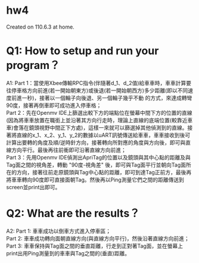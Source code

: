 # hw4
Created on 110.6.3 at home.

# Q1: How to setup and run your program？
A1: 
Part 1：當使用Xbee傳輸RPC指令(伴隨著d_1、d_2值)給車車時，車車計算要往停車格方向前進(若一開始朝東方)或後退(若一開始朝西方)多少距離(即以不同速度前進一秒)，接著以一個輪子向後退、另一個輪子幾乎不動
的方式，來達成轉彎90度，接著再倒車即可成功進入停車格；  
Part 2：先在Openmv IDE上篩選出較下方的端點位在螢幕中間下方的位置的直線(因為將車車放置在職銜上並沿著其方向行走時，理論上直線的底端位置(較靠近車車)會落在鏡頭視野中間正下方處)，這樣一來就可以篩選掉其他偵測到的直線。接著將直線的x_1、x_2、y_1、y_2的數據以uART訊號傳送給車車，車車接收到後可計算出要轉的角度及順/逆時針方向，接著轉向所對應的角度與方向後，即可與直線方向平行。最後再往前衝即可沿著直線方向前進；  
Part 3：先用Openmv IDE偵測出ApriTag的位置以及鏡頭與其中心點的距離及與Tag面之間的視角差，轉動 "90度-視角差" 後，即可與Tag面平行並朝向Tag面所在的方向，接著往前走原鏡頭與Tag中心點的距離，即可到達Tag正前方，最後再將車車轉向90度即可直接面朝Tag。然後再以Ping測量它們之間的距離傳送到screen並print出即可。  

# Q2: What are the results？
A2:
Part 1: 車車成功以倒車方式進入停車區；  
Part 2: 車車成功轉向面朝直線方向(與直線方向平行)，然後沿著直線方向前進；  
Part 3: 車車保持與Tag面之間的垂直距離，行走到正對著Tag面，並在螢幕上print出用Ping測量到的車車與Tag之間的(垂直)距離。
